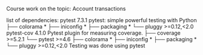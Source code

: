 Сourse work on the topic: Account transactions

list of dependencies:
pytest 7.3.1 pytest: simple powerful testing with Python
├── colorama *
├── iniconfig *
├── packaging *
└── pluggy >=0.12,<2.0
pytest-cov 4.1.0 Pytest plugin for measuring coverage.
├── coverage >=5.2.1
└── pytest >=4.6
    ├── colorama *
    ├── iniconfig *
    ├── packaging *
    └── pluggy >=0.12,<2.0
Testing was done using pytest
